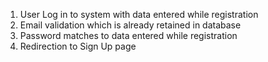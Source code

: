 1. User Log in to system with data entered while registration
2. Email validation which is already retained in database
3. Password matches to data entered while registration
4. Redirection to Sign Up page 